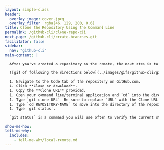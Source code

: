 ```yaml
---
layout: simple-class
header:
  overlay_image: cover.jpeg
  overlay_filter: rgba(46, 129, 200, 0.6)
title: Clone the Repository Using the Command Line
permalink: /github-cli/clone-repo-cli
next-page: /github-cli/create-branches-git
facilitator: false
sidebar:
  nav: "github-cli"
main-content: |

  After you've created a repository on the remote, the next step is to clone it to your local environment.

  ![gif of following the directions below](../images/gifs/github-cli/git-clone.gif)

  1. Navigate to the Code tab of the repository on GitHub.com.
  1. Click **Clone or download**.
  1. Copy the **Clone URL** provided.
  1. Open your command line/terminal application and `cd` into the directory where you would like to copy the repository. This can be anywhere in your local file system.
  1. Type `git clone URL`. Be sure to replace `URL` with the Clone URL you copied in the previous step. The repository will be cloned into a new directory in this location.
  1. Type `cd REPOSITORY-NAME` to move into the directory of the repository you just created.
  1. Type `git status`.

  `git status` is a command you will use often to verify the current state of your repository and the files it contains. Right now, we can see that we are on branch `master`, everything is up to date with `origin/master` and our working directory is clean.

show-me-how:
tell-me-why:
  includes:
    - tell-me-why/local-remote.md
---
```

